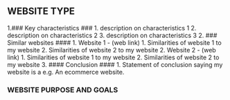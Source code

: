 ## WEBSITE TYPE ##

1.### Key characteristics ###
    1. description on characteristics 1
    2. description on characteristics 2
    3. description on characteristics 3
2. ### Similar websites ####
    1. Website 1 - (web link)
        1. Similarities of website 1 to my website
        2. Similarities of website 2 to my website
    2. Website 2 - (web link)
        1. Similarities of website 1 to my website
        2. Similarities of website 2 to my website
3. #### Conclusion ####
    1. Statement of conclusion saying my website is a e.g. An ecommerce website.

### WEBSITE PURPOSE AND GOALS ###
